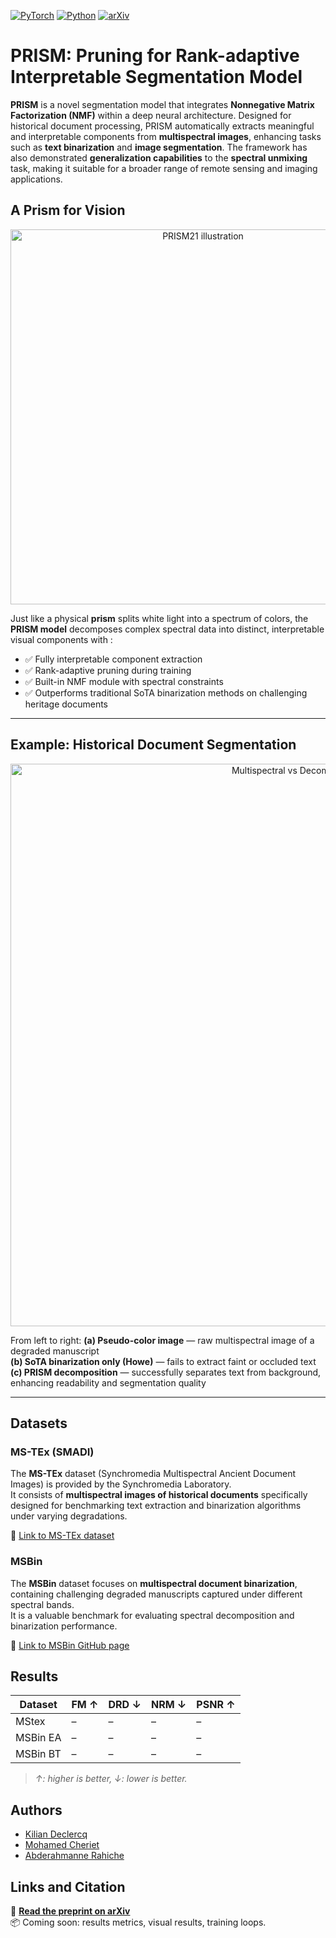[![PyTorch](https://img.shields.io/badge/PyTorch-ee4c2c?logo=pytorch&logoColor=white)](#)  [![Python](https://img.shields.io/badge/Python-3776AB?logo=python&logoColor=fff)](#)  [![arXiv](https://img.shields.io/badge/arXiv-<INDEX>-b31b1b.svg)](https://arxiv.org/abs/<INDEX>)

# **PRISM**: Pruning for Rank-adaptive Interpretable Segmentation Model

**PRISM** is a novel segmentation model that integrates **Nonnegative Matrix Factorization (NMF)** within a deep neural architecture. Designed for historical document processing, PRISM automatically extracts meaningful and interpretable components from **multispectral images**, enhancing tasks such as **text binarization** and **image segmentation**. The framework has also demonstrated **generalization capabilities** to the **spectral unmixing** task, making it suitable for a broader range of remote sensing and imaging applications.

## A Prism for Vision

<p align="center">
  <img src="https://github.com/user-attachments/assets/d56ca3a3-65b6-43e0-977e-4528beff784b" alt="PRISM21 illustration" width="600">
</p>

Just like a physical **prism** splits white light into a spectrum of colors, the **PRISM model** decomposes complex spectral data into distinct, interpretable visual components with :

- ✅ Fully interpretable component extraction  
- ✅ Rank-adaptive pruning during training  
- ✅ Built-in NMF module with spectral constraints  
- ✅ Outperforms traditional SoTA binarization methods on challenging heritage documents

---

## Example: Historical Document Segmentation

<p align="center">
  <img src="https://github.com/user-attachments/assets/8d0b5bb2-8e9f-4984-b014-e4ffd6b5b54d" alt="Multispectral vs Decomposition" width="900">
</p>

From left to right:
**(a) Pseudo-color image** — raw multispectral image of a degraded manuscript  
**(b) SoTA binarization only (Howe)** — fails to extract faint or occluded text  
**(c) PRISM decomposition** — successfully separates text from background, enhancing readability and segmentation quality

---

## Datasets
### MS-TEx (SMADI)

The **MS-TEx** dataset (Synchromedia Multispectral Ancient Document Images) is provided by the Synchromedia Laboratory.  
It consists of **multispectral images of historical documents** specifically designed for benchmarking text extraction and binarization algorithms under varying degradations.

🔗 [Link to MS-TEx dataset](https://tc11.cvc.uab.es/datasets/SMADI_1)

### MSBin

The **MSBin** dataset focuses on **multispectral document binarization**, containing challenging degraded manuscripts captured under different spectral bands.  
It is a valuable benchmark for evaluating spectral decomposition and binarization performance.

🔗 [Link to MSBin GitHub page](https://github.com/hollaus/msbin)



## Results

| Dataset     | FM ↑     | DRD ↓    | NRM ↓    | PSNR ↑   |
|-------------|----------|----------|----------|----------|
| MStex  | –        | –        | –        | –        |
| MSBin EA  | –        | –        | –        | –        |
| MSBin BT | –      | –        | –        | –        |


> *↑: higher is better, ↓: lower is better.*


## Authors

- [Kilian Declercq](https://www.github.com/Kilian-Declercq)  
- [Mohamed Cheriet](https://profs.etsmtl.ca/mcheriet/)
- [Abderahmanne Rahiche]()


## Links and Citation

📄 **[Read the preprint on arXiv](https://arxiv.org/abs/<INDEX>)**  
📦 Coming soon: results metrics, visual results, training loops.
